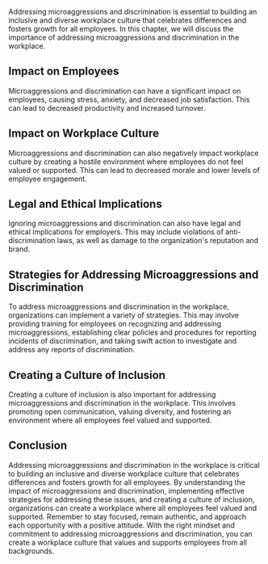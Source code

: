 
Addressing microaggressions and discrimination is essential to building an inclusive and diverse workplace culture that celebrates differences and fosters growth for all employees. In this chapter, we will discuss the importance of addressing microaggressions and discrimination in the workplace.

Impact on Employees
-------------------

Microaggressions and discrimination can have a significant impact on employees, causing stress, anxiety, and decreased job satisfaction. This can lead to decreased productivity and increased turnover.

Impact on Workplace Culture
---------------------------

Microaggressions and discrimination can also negatively impact workplace culture by creating a hostile environment where employees do not feel valued or supported. This can lead to decreased morale and lower levels of employee engagement.

Legal and Ethical Implications
------------------------------

Ignoring microaggressions and discrimination can also have legal and ethical implications for employers. This may include violations of anti-discrimination laws, as well as damage to the organization's reputation and brand.

Strategies for Addressing Microaggressions and Discrimination
-------------------------------------------------------------

To address microaggressions and discrimination in the workplace, organizations can implement a variety of strategies. This may involve providing training for employees on recognizing and addressing microaggressions, establishing clear policies and procedures for reporting incidents of discrimination, and taking swift action to investigate and address any reports of discrimination.

Creating a Culture of Inclusion
-------------------------------

Creating a culture of inclusion is also important for addressing microaggressions and discrimination in the workplace. This involves promoting open communication, valuing diversity, and fostering an environment where all employees feel valued and supported.

Conclusion
----------

Addressing microaggressions and discrimination in the workplace is critical to building an inclusive and diverse workplace culture that celebrates differences and fosters growth for all employees. By understanding the impact of microaggressions and discrimination, implementing effective strategies for addressing these issues, and creating a culture of inclusion, organizations can create a workplace where all employees feel valued and supported. Remember to stay focused, remain authentic, and approach each opportunity with a positive attitude. With the right mindset and commitment to addressing microaggressions and discrimination, you can create a workplace culture that values and supports employees from all backgrounds.
